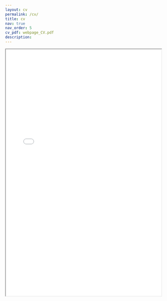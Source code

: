 ```yaml
---
layout: cv
permalink: /cv/
title: cv
nav: true
nav_order: 5
cv_pdf: webpage_CV.pdf
description:
---
```


<div style="width: 100%; height:800">
<iframe src="/assets/pdf/webpage_CV.pdf" width="100%" height="800">
 Please click on the icon on the top right to download my CV if it does not display below.
</iframe>
</div>
